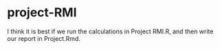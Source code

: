 # project-RMI

I think it is best if we run the calculations in Project RMI.R, and then write our report in Project.Rmd.
